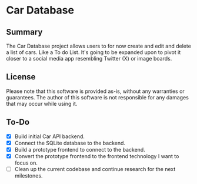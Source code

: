 # Car Database

## Summary
The Car Database project allows users to for now create and edit and delete a list of cars. Like a To do List.
It's going to be expanded upon to pivot it closer to a social media app resembling Twitter (X) or image boards.

## License
Please note that this software is provided as-is, without any warranties or guarantees. The author of this software is not responsible for any damages that may occur while using it.

## To-Do
- [X] Build initial Car API backend.
- [X] Connect the SQLite database to the backend.
- [X] Build a prototype frontend to connect to the backend.
- [X] Convert the prototype frontend to the frontend technology I want to focus on.
- [ ] Clean up the current codebase and continue research for the next milestones.